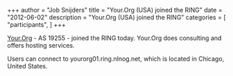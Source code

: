 +++
author = "Job Snijders"
title = "Your.Org (USA) joined the RING"
date = "2012-06-02"
description = "Your.Org (USA) joined the RING"
categories = [
    "participants",
]
+++

<a href="http://www.your.org/">Your.Org</a> - AS 19255 - joined the RING today. Your.Org does consulting and offers hosting services. 

Users can connect to yourorg01.ring.nlnog.net, which is located in Chicago, United States.


